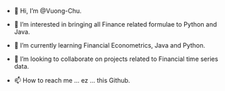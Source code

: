 - 👋 Hi, I’m @Vuong-Chu.

- 👀 I’m interested in bringing all Finance related formulae to Python and Java.

- 🌱 I’m currently learning Financial Econometrics, Java and Python.

- 💞️ I’m looking to collaborate on projects related to Financial time series data.

- 📫 How to reach me ... ez ... this Github.


